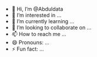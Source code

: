 - 👋 Hi, I’m @Abduldata
- 👀 I’m interested in ...
- 🌱 I’m currently learning ...
- 💞️ I’m looking to collaborate on ...
- 📫 How to reach me ...
- 😄 Pronouns: ...
- ⚡ Fun fact: ...

<!---
abdooldata/abdooldata is a ✨ special ✨ repository because its `README.md` (this file) appears on your GitHub profile.
You can click the Preview link to take a look at your changes.
--->
